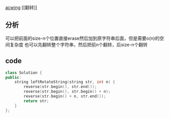 [acwing](https://www.acwing.com/problem/content/73/)
[[翻转]]
## 分析
可以把前面的size-n个位置直接erase然后加到原字符串后面，但是需要o(n)的空间复杂度
也可以先翻转整个字符串，然后把前n个翻转，后size-n个翻转
## code
```c++
class Solution {
public:
    string leftRotateString(string str, int n) {
        reverse(str.begin(), str.end());
        reverse(str.begin(), str.begin() + n);
        reverse(str.begin() + n, str.end());
        return str;
    }
};
```